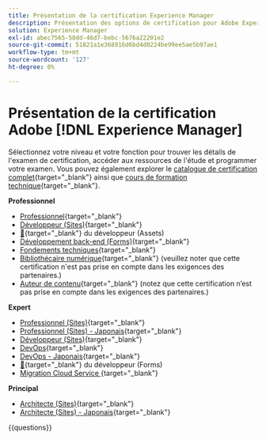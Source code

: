 ```yaml
---
title: Présentation de la certification Experience Manager
description: Présentation des options de certification pour Adobe Experience Manager
solution: Experience Manager
exl-id: abec7565-58dd-46d7-bebc-5676a22201e2
source-git-commit: 51821a1e368916d6bd4d0224be99ee5ae5b97ae1
workflow-type: tm+mt
source-wordcount: '127'
ht-degree: 0%

---
```


# Présentation de la certification Adobe [!DNL Experience Manager]

Sélectionnez votre niveau et votre fonction pour trouver les détails de l&#39;examen de certification, accéder aux ressources de l&#39;étude et programmer votre examen. Vous pouvez également explorer le [catalogue de certification complet](https://certification.adobe.com/certifications){target="_blank"} ainsi que [cours de formation technique](https://certification.adobe.com/courses/?/courses){target="_blank"}.

**Professionnel**

* [Professionnel](https://certification.adobe.com/certification/experience-manager-business-practitioner-professional){target="_blank"} <!--AD0-E126-->
* [Développeur (Sites)](https://certification.adobe.com/certification/sites-developer-professional-v2){target="_blank"} <!--AD0-E128-->
* [&#128279;](https://certification.adobe.com/certification/assets-developer-professional){target="_blank"} du développeur (Assets)<!--AD0-E129-->
* [Développement back-end (Forms)](https://certification.adobe.com/certification/backend-developer-professional){target="_blank"} <!--AD0-E127-->
* [Fondements techniques](https://certification.adobe.com/certification/technical-foundations-professional){target="_blank"} <!--AD0-E132-->
* [Bibliothécaire numérique](https://certification.adobe.com/certification/digital-librarian-professional){target="_blank"} (veuillez noter que cette certification n&#39;est pas prise en compte dans les exigences des partenaires.) <!--AD0-E143-->
* [Auteur de contenu](https://certification.adobe.com/certification/sites-content-author-professional){target="_blank"} (notez que cette certification n’est pas prise en compte dans les exigences des partenaires.) <!--AD0-E144-->

**Expert**

* [Professionnel (Sites)](https://certification.adobe.com/certification/sites-business-practitioner-expert){target="_blank"} <!--AD0-E121-->
* [Professionnel (Sites) - Japonais](https://certification.adobe.com/certification/sites-business-practitioner-expert){target="_blank"} <!--AD0-E121-J-->
* [Développeur (Sites)](https://certification.adobe.com/certification/sites-developer-expert-v2){target="_blank"} <!--AD0-E137-->
* [DevOps](https://certification.adobe.com/certification/aem-devops-engineer-expert){target="_blank"} <!--AD0-E124-->
* [DevOps - Japonais](https://certification.adobe.com/certification/aem-devops-engineer-expert){target="_blank"} <!--AD0-E124-J-->
* [&#128279;](https://certification.adobe.com/certification/aem-forms-developer-expert){target="_blank"} du développeur (Forms)<!--AD0-E125-->
* [Migration Cloud Service &#x200B;](https://certification.adobe.com/certification/cloud-service-migration-expert){target="_blank"} <!--AD0-E136-->

**Principal**

* [Architecte (Sites)](https://certification.adobe.com/certification/sites-architect-master){target="_blank"} <!--AD0-E117-->
* [Architecte (Sites) - Japonais](https://certification.adobe.com/certification/sites-architect-master){target="_blank"} <!--AD0-E117-J-->

{{questions}}
